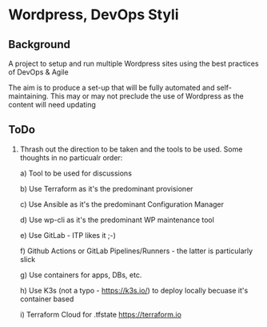 # Wordpress, DevOps Styli

## Background

A project to setup and run multiple Wordpress sites using the best practices of DevOps & Agile

The aim is to produce a set-up that will be fully automated and self-maintaining.  This may or may not preclude the use of Wordpress as the content will need updating 

## ToDo

1) Thrash out the direction to be taken and the tools to be used.  Some thoughts in no particualr order:
  
    a) Tool to be used for discussions

    b) Use Terraform as it's the predominant provisioner
    
    c) Use Ansible as it's the predominant Configuration Manager
    
    d) Use wp-cli as it's the predominant WP maintenance tool
    
    e) Use GitLab - ITP likes it ;-)
    
    f) Github Actions or GitLab Pipelines/Runners - the latter is particularly slick
    
    g) Use containers for apps, DBs, etc.
    
    h) Use K3s (not a typo - https://k3s.io/) to deploy locally becuase it's container based
    
    i) Terraform Cloud for .tfstate https://terraform.io
